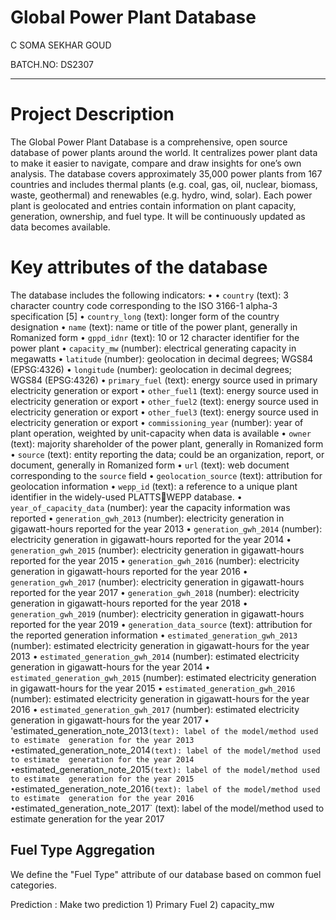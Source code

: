 # Global Power Plant Database

C SOMA SEKHAR GOUD


BATCH.NO: DS2307

---------------------------------------------------
# Project Description

The Global Power Plant Database is a comprehensive, open source database of power plants 
around the world. It centralizes power plant data to make it easier to navigate, compare and 
draw insights for one’s own analysis. The database covers approximately 35,000 power plants 
from 167 countries and includes thermal plants (e.g. coal, gas, oil, nuclear, biomass, waste, 
geothermal) and renewables (e.g. hydro, wind, solar). Each power plant is geolocated and 
entries contain information on plant capacity, generation, ownership, and fuel type. It will be 
continuously updated as data becomes available.

# Key attributes of the database

The database includes the following indicators:
•
• `country` (text): 3 character country code corresponding to the ISO 3166-1 alpha-3 
specification [5]
• `country_long` (text): longer form of the country designation
• `name` (text): name or title of the power plant, generally in Romanized form
• `gppd_idnr` (text): 10 or 12 character identifier for the power plant
• `capacity_mw` (number): electrical generating capacity in megawatts
• `latitude` (number): geolocation in decimal degrees; WGS84 (EPSG:4326)
• `longitude` (number): geolocation in decimal degrees; WGS84 (EPSG:4326)
• `primary_fuel` (text): energy source used in primary electricity generation or export
• `other_fuel1` (text): energy source used in electricity generation or export
• `other_fuel2` (text): energy source used in electricity generation or export
• `other_fuel3` (text): energy source used in electricity generation or export
• `commissioning_year` (number): year of plant operation, weighted by unit-capacity 
when data is available
• `owner` (text): majority shareholder of the power plant, generally in Romanized form
• `source` (text): entity reporting the data; could be an organization, report, or document, 
generally in Romanized form
• `url` (text): web document corresponding to the `source` field
• `geolocation_source` (text): attribution for geolocation information
• `wepp_id` (text): a reference to a unique plant identifier in the widely-used PLATTSWEPP database.
• `year_of_capacity_data` (number): year the capacity information was reported
• `generation_gwh_2013` (number): electricity generation in gigawatt-hours reported for 
the year 2013
• `generation_gwh_2014` (number): electricity generation in gigawatt-hours reported for 
the year 2014
• `generation_gwh_2015` (number): electricity generation in gigawatt-hours reported for 
the year 2015
• `generation_gwh_2016` (number): electricity generation in gigawatt-hours reported for 
the year 2016
• `generation_gwh_2017` (number): electricity generation in gigawatt-hours reported for 
the year 2017
• `generation_gwh_2018` (number): electricity generation in gigawatt-hours reported for 
the year 2018
• `generation_gwh_2019` (number): electricity generation in gigawatt-hours reported for 
the year 2019
• `generation_data_source` (text): attribution for the reported generation information
• `estimated_generation_gwh_2013` (number): estimated electricity generation in 
gigawatt-hours for the year 2013
• `estimated_generation_gwh_2014` (number): estimated electricity generation in 
gigawatt-hours for the year 2014
• `estimated_generation_gwh_2015` (number): estimated electricity generation in 
gigawatt-hours for the year 2015
• `estimated_generation_gwh_2016` (number): estimated electricity generation in 
gigawatt-hours for the year 2016
• `estimated_generation_gwh_2017` (number): estimated electricity generation in 
gigawatt-hours for the year 2017
• 'estimated_generation_note_2013` (text): label of the model/method used to estimate 
generation for the year 2013
• `estimated_generation_note_2014` (text): label of the model/method used to estimate 
generation for the year 2014
• `estimated_generation_note_2015` (text): label of the model/method used to estimate 
generation for the year 2015
• `estimated_generation_note_2016` (text): label of the model/method used to estimate 
generation for the year 2016
• `estimated_generation_note_2017` (text): label of the model/method used to estimate 
generation for the year 2017

## Fuel Type Aggregation

We define the "Fuel Type" attribute of our database based on common fuel categories.

Prediction : Make two prediction 1) Primary Fuel 2) capacity_mw
